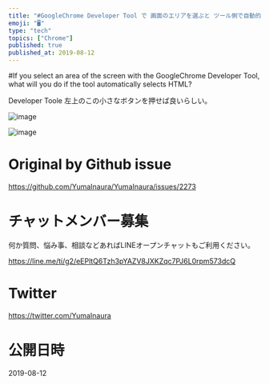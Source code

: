 ```yaml
---
title: "#GoogleChrome Developer Tool で 画面のエリアを選ぶと ツール側で自動的に HTMLを選択状態にしてくれるあれは"
emoji: "🖥"
type: "tech"
topics: ["Chrome"]
published: true
published_at: 2019-08-12
---
```


#If you select an area of the screen with the GoogleChrome Developer Tool, what will you do if the tool automatically selects HTML?


Developer Toole 左上のこの小さなボタンを押せば良いらしい。

![image](https://user-images.githubusercontent.com/13635059/62840242-48ad9400-bcd2-11e9-8855-ee9a789efa1d.png)

![image](https://user-images.githubusercontent.com/13635059/62840241-4814fd80-bcd2-11e9-8d3d-f663ad2d807d.png)



# Original by Github issue

https://github.com/YumaInaura/YumaInaura/issues/2273








<!-- Update From Qiita API -->

# チャットメンバー募集


何か質問、悩み事、相談などあればLINEオープンチャットもご利用ください。

https://line.me/ti/g2/eEPltQ6Tzh3pYAZV8JXKZqc7PJ6L0rpm573dcQ





# Twitter


https://twitter.com/YumaInaura


<!-- Update From Qiita API -->



# 公開日時

2019-08-12
